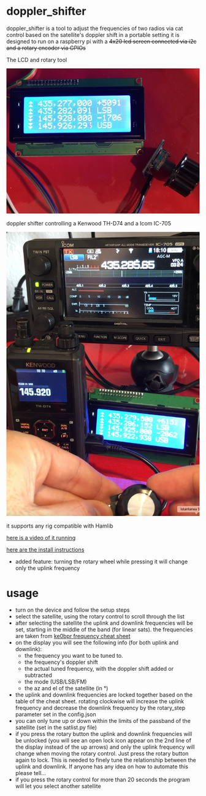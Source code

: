 # doppler_shifter 


doppler_shifter is a tool to adjust the frequencies of two radios via cat control based on the satellite's doppler shift in a portable setting
it is designed to run on a raspberry pi with a ~~4x20 lcd screen connected via i2c and a rotary encoder via GPIOs~~

The LCD and rotary tool

![lcd and rotary tool](./lcd.jpg?raw=true "lcd and rotary tool")

doppler shifter controlling a Kenwood TH-D74 and a Icom IC-705

![running](./image1.png?raw=true "running")


it supports any rig compatible with Hamlib

[here is a video of it running](https://youtu.be/zTdj3pQJ4dA)

[here are the install instructions](https://github.com/giordyb/doppler_shifter/blob/5015b8ee5b41cb8cf3b3a181e51b40ee519a29c2/install.md)

* added feature: turning the rotary wheel while pressing it will change only the uplink frequency



# usage

* turn on the device and follow the setup steps
* select the satellite, using the rotary control to scroll through the list
* after selecting the satellite the uplink and downlink frequencies will be set, starting in the middle of the band (for linear sats). the frequencies are taken from [ke0bpr frequency cheat sheet](https://ke0pbr.wordpress.com/2018/12/31/my-frequency-cheat-sheet/)
* on the display you will see the following info (for both uplink and downlink):
    * the frequency you want to be tuned to.
    * the frequency's doppler shift
    * the actual tuned frequency, with the doppler shift added or subtracted
    * the mode (USB/LSB/FM)
    * the az and el of the satellite (in °)
* the uplink and downlink frequencies are locked together based on the table of the cheat sheet. rotating clockwise will increase the uplink frequency and decrease the downlink frequency by the rotary_step parameter set in the config.json
* you can only tune up or down within the limits of the passband of the satellite (set in the satlist.py file)
* if you press the rotary button the uplink and downlink frequencies will be unlocked (you will see an open lock icon appear on the 2nd line of the display instead of the up arrows) and only the uplink frequency will change when moving the rotary control. Just press the rotary button again to lock. This is needed to finely tune the relationship between the uplink and downlink. If anyone has any idea on how to automate this please tell...
* if you press the rotary control for more than 20 seconds the program will let you select another satellite